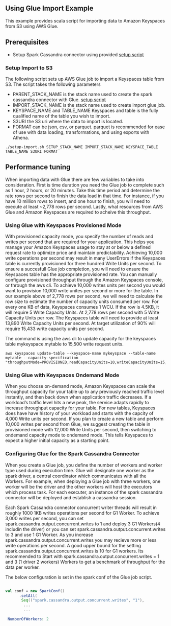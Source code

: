 ## Using Glue Import Example
This example provides scala script for importing data to Amazon Keyspaces from S3 using AWS Glue. 

## Prerequisites
* Setup Spark Cassandra connector using provided [setup script](../)

### Setup Import to S3
The following script sets up AWS Glue job to import a Keyspaces table from S3. The script takes the following parameters 
* PARENT_STACK_NAME is the stack name used to create the spark cassandra connector with Glue. [setup script](../)
* IMPORT_STACK_NAME is the stack name used to create import glue job. 
* KEYSPACE_NAME and TABLE_NAME Keyspaces and table is the fully qualified name of the table you wish to import. 
* S3URI the S3 uri where the data to import is located.  
* FORMAT can be json, csv, or parquet. parquet is recommended for ease of use with data loading, transformations, and using exports with Athena.

```shell
./setup-import.sh SETUP_STACK_NAME IMPORT_STACK_NAME KEYSPACE_TABLE TABLE_NAME S3URI FORMAT

```

## Performance tuning

When importing data with Glue there are few variables to take into consideration. First is time duration you need the Glue job to complete such as 1 hour, 2 hours, or 20 minutes.  Take this time period and determine the rate rows per second to finish the data load in that time. For instance, if you have 10 million rows to insert, and one hour to finish, you will need to execute at least ~2,778 rows per second.   Lastly, what resources from AWS Glue and Amazon Keyspaces are required to acheive this throughput. 

### Using Glue with Keyspaces Provisioned Mode 
With provisioned capacity mode, you specify the number of reads and writes per second that are required for your application. This helps you manage your Amazon Keyspaces usage to stay at or below a defined request rate to optimize price and maintain predictability. Achieving 10,000 write operations per second may result in many UserErrors if the Keyspaces table is currently provisioned for three hundred Write Units per second. To ensure a succesfull Glue job completion, you will need to ensure the Keyspaces table has the appropriate provisioned rate. You can manually configure provisioned throughput through the Amazon Keyspaces console, or through the aws cli. To achieve 10,000 writes units per second you would want to provision 10,000 write unites per second or more for the table. In our example above of 2,778 rows per second, we will need to calculate the row size to estimate the number of capacity units consumed per row. For every one KB of data, Keyspaces consumes 1 WCU. If the row is 4.5KB, it will require 5 Write Capacity Units. At 2,778 rows per second with 5 Write Capacity Units per row. The Keyspaces table will need to provide at least 13,890 Write Capacity Units per second. At target utilization of 90% will require 15,433 write capacity units per second. 

The command is using the aws cli to update capacity for the keyspaces table mykeyspace.mytable to 15,500 write request units. 

```shell
aws keyspaces update-table --keyspace-name mykeyspace --table-name mytable --capacity-specification "throughputMode=PROVISIONED,readCapacityUnits=10,writeCapacityUnits=15,500"
```


### Using Glue with Keyspaces Ondemand Mode 
When you choose on-demand mode, Amazon Keyspaces can scale the throughput capacity for your table up to any previously reached traffic level instantly, and then back down when application traffic decreases. If a workload’s traffic level hits a new peak, the service adapts rapidly to increase throughput capacity for your table. For new tables, Keyspaces does have have history of your workload and starts with the capcity of 4,000 Write units per second. If you plan to create a new table and perform 10,000 writes per second from Glue, we suggest creating the table in provisioned mode with 12,000 Write Units per second, then switching to ondemand capacity mode to ondemand mode. This tells Keyspaces to expect a higher initial capacity as a starting point. 


### Configuring Glue for the Spark Cassandra Connector 
When you create a Glue job, you define the number of workers and worker type used during execution time. Glue will designate one worker as the spark driver, a central coordinator which communicates with all the Workers.  For example, when deploying a Glue job with three workers, one worker will be the driver and the other workers will host the executors which process task. For each executer, an instance of the spark cassandra connector will be deployed and establish a cassandra session.  

Each Spark Cassandra connector concurrent writer threads will result in roughly 1000 1KB writes operations per second for G1 Worker. To achieve 3,000 writes per second, you can set spark.cassandra.output.concurrent.writes to 1 and deploy 3 G1 Workers(4 includin the driver) or you can set spark.cassandra.output.concurrent.writes to 3 and use 1 G1 Worker. As you increase spark.cassandra.output.concurrent.writes you may recieve more or less write operations per second. A good upper bound for the setting spark.cassandra.output.concurrent.writes is 10 for G1 workers. Its recommended to Start with spark.cassandra.output.concurrent.writes = 1 and 3 (1 driver 2 workers) Workers to get a benchmark of throughput for the data per worker.  

The below configuration is set in the spark conf of the Glue job script. 
```scala

val conf = new SparkConf()
      .setAll(
       Seq(("spark.cassandra.output.concurrent.writes", "1"),
        ...
        ...

```


```yaml
 NumberOfWorkers: 2
```




